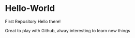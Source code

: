 # Hello-World
First Repository
 Hello there!
 
 Great to play with Github, alway interesting to learn new things
 
